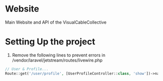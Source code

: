 # Website
Main Website and API of the VisualCableCollective

# Setting Up the project
1. Remove the following lines to prevent errors in /vendor/laravel/jetstream/routes/livewire.php
```php
// User & Profile...
Route::get('/user/profile', [UserProfileController::class, 'show'])->name('profile.show');
```